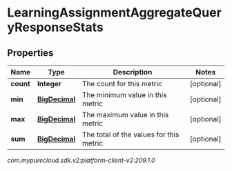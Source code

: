 # LearningAssignmentAggregateQueryResponseStats


## Properties

| Name | Type | Description | Notes |
| ------------ | ------------- | ------------- | ------------- |
| **count** | **Integer** | The count for this metric |  [optional] |
| **min** | [**BigDecimal**](BigDecimal) | The minimum value in this metric |  [optional] |
| **max** | [**BigDecimal**](BigDecimal) | The maximum value in this metric |  [optional] |
| **sum** | [**BigDecimal**](BigDecimal) | The total of the values for this metric |  [optional] |




_com.mypurecloud.sdk.v2:platform-client-v2:209.1.0_

